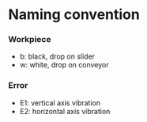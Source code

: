 # Naming convention

### Workpiece
- b: black, drop on slider
- w: white, drop on conveyor
### Error
- E1: vertical axis vibration
- E2: horizontal axis vibration